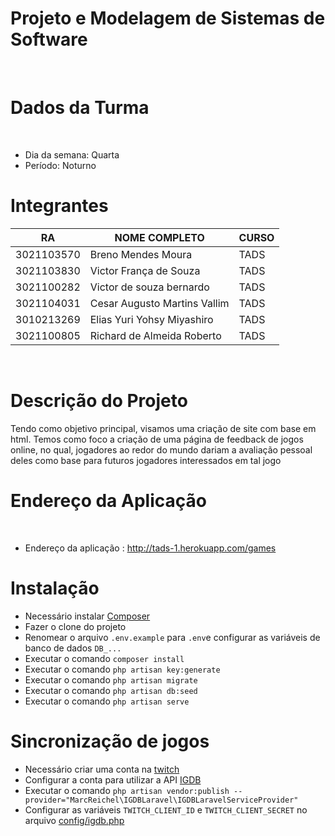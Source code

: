 <h1>Projeto e Modelagem de Sistemas de Software</h1> <br/>
<h1>Dados da Turma</h1> <br/>

- Dia da semana: Quarta <br/>
- Período: Noturno <br/>

<h1>Integrantes</h1>

| RA                  |  NOME COMPLETO                      | CURSO    
| ------------------- | ------------------------------------| ---------
|  3021103570         |  Breno Mendes Moura                 | TADS      
|  3021103830         |  Victor França de Souza             | TADS      
|  3021100282         |  Victor de souza bernardo           | TADS      
|  3021104031         |  Cesar Augusto Martins Vallim       | TADS      
|  3010213269         |  Elias Yuri Yohsy Miyashiro         | TADS      
|  3021100805         |  Richard de Almeida Roberto         | TADS      
<br/>

<h1>Descrição do Projeto</h1>
Tendo como objetivo principal, visamos uma criação de site com base em html. Temos como foco a criação de uma página de feedback de jogos online, no qual, jogadores ao redor do mundo dariam a avaliação pessoal deles como base para futuros jogadores interessados em tal jogo <br/>

<h1>Endereço da Aplicação</h1> <br/>

- Endereço da aplicação : http://tads-1.herokuapp.com/games <br/>

<h1>Instalação</h1>

- Necessário instalar [Composer](https://getcomposer.org) 
- Fazer o clone do projeto
- Renomear o arquivo `.env.example` para `.env`e configurar as variáveis de banco de dados `DB_...`
- Executar o comando `composer install`
- Executar o comando `php artisan key:generate`
- Executar o comando `php artisan migrate`
- Executar o comando `php artisan db:seed`
- Executar o comando `php artisan serve`

<h1>Sincronização de jogos</h1>

- Necessário criar uma conta na [twitch](https://www.twitch.tv)
- Configurar a conta para utilizar a API [IGDB](https://api-docs.igdb.com/#account-creation)
- Executar o comando `php artisan vendor:publish --provider="MarcReichel\IGDBLaravel\IGDBLaravelServiceProvider"`
- Configurar as variáveis `TWITCH_CLIENT_ID` e `TWITCH_CLIENT_SECRET` no arquivo [config/igdb.php](https://github.com/marcreichel/igdb-laravel#basic-installation)
